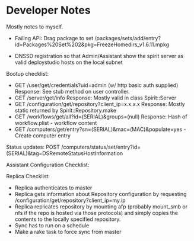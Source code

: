 # Developer Notes #

Mostly notes to myself.

- Failing API:
Drag package to set
/packages/sets/add/entry?id=Packages%20Set%202&pkg=FreezeHomedirs_v1.6.11.mpkg


- DNSSD registration so that Admin/Assistant show the spirit server as valid deploystudio hosts on the local subnet

Bootup checklist:

- GET /user/get/credentials?uid=admin (w/ http basic auth supplied)
Response: See stub method on user controller.
- GET /server/get/info
Response: Mostly valid in class Spirit::Server
- GET /configuration/get/repository?client_ip=x.x.x.x
Response: Mostly static returned by Spirit::Repository.make
- GET /workflows/get/all?id=(SERIAL)&groups=(null)
Response: Hash of workflow.plist - workflow content
- GET /computers/get/entry?sn=(SERIAL)&mac=(MAC)&populate=yes - Create computer entry


Status updates:
POST /computers/status/set/entry?id=(SERIAL)&tag=DSRemoteStatusHostInformation


Assistant Configuration Checklist:


Replica Checklist:

- Replica authenticates to master
- Replica gets information about Repository configuration by requesting /configuration/get/repository?client_ip=my.ip
- Replica replicates repository by mounting afp (probably mount_smb or nfs if the repo is hosted via those protocols)
and simply copies the contents to the locally specified repository.
- Sync has to run on a schedule
- Make a rake task to force sync from master